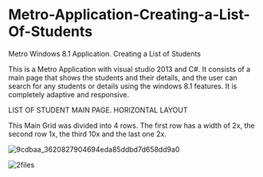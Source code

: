 # Metro-Application-Creating-a-List-Of-Students

Metro Windows 8.1 Application. Creating a List of Students

This is a Metro Application with visual studio 2013 and C#. It consists of a main page that shows the students and their details, and 
the user can search for any students or details using the windows 8.1 features. It is completely adaptive and responsive.

LIST OF STUDENT MAIN PAGE. HORIZONTAL LAYOUT

This Main Grid was divided into 4 rows. The first row has a width of 2x, the second row 1x, the third 10x and the last one 2x. 

![9cdbaa_3620827904694eda85ddbd7d658dd9a0](https://cloud.githubusercontent.com/assets/3826129/21523192/c1446a68-cd03-11e6-91e0-46f3ee440952.png)

![2files](https://cloud.githubusercontent.com/assets/3826129/21523303/cdd7a80c-cd04-11e6-91b3-45b703ae3650.PNG)

